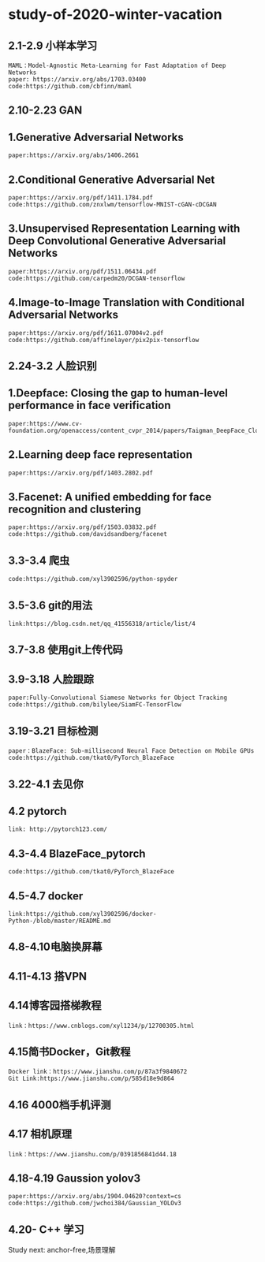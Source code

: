 # study-of-2020-winter-vacation

2.1-2.9 小样本学习
----
    MAML：Model-Agnostic Meta-Learning for Fast Adaptation of Deep Networks
    paper: https://arxiv.org/abs/1703.03400
    code:https://github.com/cbfinn/maml


2.10-2.23 GAN
-----
## 1.Generative Adversarial Networks
    paper:https://arxiv.org/abs/1406.2661

## 2.Conditional Generative Adversarial Net
    paper:https://arxiv.org/pdf/1411.1784.pdf
    code:https://github.com/znxlwm/tensorflow-MNIST-cGAN-cDCGAN

## 3.Unsupervised Representation Learning with Deep Convolutional Generative Adversarial Networks 
    paper:https://arxiv.org/pdf/1511.06434.pdf
    code:https://github.com/carpedm20/DCGAN-tensorflow

## 4.Image-to-Image Translation with Conditional Adversarial Networks
    paper:https://arxiv.org/pdf/1611.07004v2.pdf
    code:https://github.com/affinelayer/pix2pix-tensorflow

2.24-3.2 人脸识别
----
## 1.Deepface: Closing the gap to human-level performance in face verification
    paper:https://www.cv-foundation.org/openaccess/content_cvpr_2014/papers/Taigman_DeepFace_Closing_the_2014_CVPR_paper.pdf

## 2.Learning deep face representation
    paper:https://arxiv.org/pdf/1403.2802.pdf

## 3.Facenet: A unified embedding for face recognition and clustering
    paper:https://arxiv.org/pdf/1503.03832.pdf
    code:https://github.com/davidsandberg/facenet
3.3-3.4 爬虫
---
    code:https://github.com/xyl3902596/python-spyder
3.5-3.6 git的用法
---
    link:https://blog.csdn.net/qq_41556318/article/list/4
3.7-3.8 使用git上传代码
---
3.9-3.18 人脸跟踪
----
    paper:Fully-Convolutional Siamese Networks for Object Tracking
    code:https://github.com/bilylee/SiamFC-TensorFlow
3.19-3.21 目标检测
----
    paper：BlazeFace: Sub-millisecond Neural Face Detection on Mobile GPUs
    code:https://github.com/tkat0/PyTorch_BlazeFace
3.22-4.1 去见你
----
4.2  pytorch
----
    link: http://pytorch123.com/
4.3-4.4  BlazeFace_pytorch
----
    code:https://github.com/tkat0/PyTorch_BlazeFace
4.5-4.7 docker
----
    link:https://github.com/xyl3902596/docker-Python-/blob/master/README.md
4.8-4.10电脑换屏幕
-----
4.11-4.13 搭VPN
----
4.14博客园搭梯教程
----
    link：https://www.cnblogs.com/xyl1234/p/12700305.html
4.15简书Docker，Git教程
----
    Docker link：https://www.jianshu.com/p/87a3f9840672
    Git Link:https://www.jianshu.com/p/585d18e9d864
4.16 4000档手机评测
----
4.17 相机原理
----
    link：https://www.jianshu.com/p/0391856841d44.18
4.18-4.19 Gaussion yolov3
----
    paper:https://arxiv.org/abs/1904.04620?context=cs
    code:https://github.com/jwchoi384/Gaussian_YOLOv3
4.20-  C++ 学习
----
    
Study next: anchor-free,场景理解
